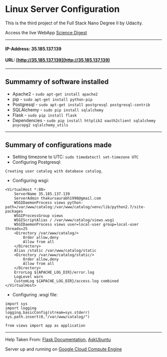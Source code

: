 # Linux Server Configuration

This is the third project of the Full Stack Nano Degree II by Udacity.

Access the live WebApp [Science Digest](http://35.185.137.139)

---

#### IP-Address: 35.185.137.139
#### URL: [http://35.185.137.139](http://35.185.137.139)

---

## Summamry of software installed

* Apache2 - ```sudo apt-get install apache2```
* pip - ```sudo apt-get install python-pip```
* Postgresql - ```sudo apt-get install postgresql postgresql-contrib```
* SQLAlchemy - ```sudo pip install sqlalchemy```
* Flask - ```sudo pip install flask```
* Dependencies - ```sudo pip install httplib2 oauth2client sqlalchemy psycopg2 sqlalchemy_utils```

---
## Summary of configurations made

* Setting timezone to UTC:
```sudo timedatectl set-timezone UTC```
* Configuring Postgresql:
```
Creating user catalog with database catalog.
```
* Configuring wsgi:
```
<VirtualHost *:80>
	ServerName 35.185.137.139
	ServerAdmin thakursaurabh1998@gmail.com
	WSGIDaemonProcess views python-path=/var/www/catalog:/var/www/catalog/venv/lib/python2.7/site-packages
	WSGIProcessGroup views
	WSGIScriptAlias / /var/www/catalog/views.wsgi
	WSGIDaemonProcess views user=local-user group=local-user threads=25
	<Directory /var/www/catalog/>
		Order allow,deny
		Allow from all
	</Directory>
	Alias /static /var/www/catalog/static
	<Directory /var/www/catalog/static/>
		Order allow,deny
		Allow from all
	</Directory>
	ErrorLog ${APACHE_LOG_DIR}/error.log
	LogLevel warn
	CustomLog ${APACHE_LOG_DIR}/access.log combined
</VirtualHost>
 ```
 * Configuring .wsgi file:
```
import sys
import logging
logging.basicConfig(stream=sys.stderr)
sys.path.insert(0,"/var/www/catalog/")

from views import app as application
```

---
Help Taken From: [Flask Documentation](https://flask.pocoo.org), [AskUbuntu](https://askubuntu.com)

Server up and running on [Google Cloud Compute Engine](https://cloud.google.com/compute)